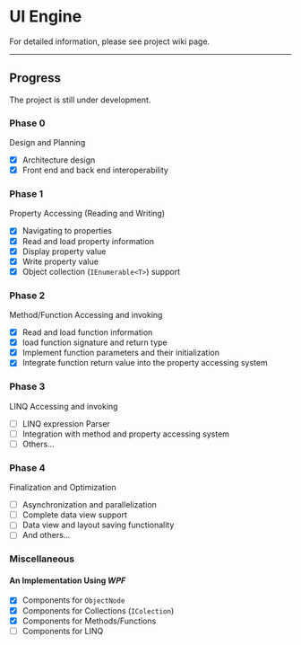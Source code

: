 # UI Engine

For detailed information, please see project wiki page. 

---

## Progress

The project is still under development. 

### Phase 0

 Design and Planning

- [x] Architecture design
- [x] Front end and back end interoperability

### Phase 1

Property Accessing (Reading and Writing)

- [x] Navigating to properties
- [x] Read and load property information
- [X] Display property value
- [X] Write property value
- [X] Object collection (`IEnumerable<T>`) support

### Phase 2

Method/Function Accessing and invoking

- [X] Read and load function information
- [X] load function signature and return type
- [X] Implement function parameters and their initialization
- [X] Integrate function return value into the property accessing system

### Phase 3

LINQ Accessing and invoking

- [ ] LINQ expression Parser
- [ ] Integration with method and property accessing system
- [ ] Others...

### Phase 4

Finalization and Optimization

- [ ] Asynchronization and parallelization
- [ ] Complete data view support
- [ ] Data view and layout saving functionality
- [ ] And others...

### Miscellaneous

#### An Implementation Using *WPF*

- [X] Components for `ObjectNode`
- [X] Components for Collections (`IColection`)
- [X] Components for Methods/Functions
- [ ] Components for LINQ